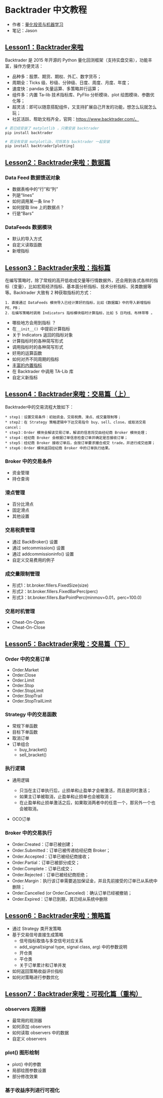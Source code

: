 # Backtrader 中文教程
* 作者：[量化投资与机器学习](https://mp.weixin.qq.com/mp/profile_ext?action=home&__biz=MzAxNTc0Mjg0Mg==&scene=124#wechat_redirect)
* 笔记：Jason

## [Lesson1：Backtrader来啦](https://mp.weixin.qq.com/s/7S4AnbUfQy2kCZhuFN1dZw)
Backtrader 是 2015 年开源的 Python 量化回测框架（支持实盘交易），功能丰富，操作方便灵活：
* 品种多：股票、期货、期权、外汇、数字货币；
* 周期全：Ticks 级、秒级、分钟级、日度、周度、月度、年度；
* 速度快：pandas 矢量运算、多策略并行运算；
* 组件多：内置 Ta-lib 技术指标库、PyFlio 分析模块、plot 绘图模块、参数优化等；
* 超灵活：即可以随意搭配组件，又支持扩展自己开发的功能，想怎么玩就怎么玩；
* 社区活跃、帮助文档齐全，官网：https://www.backtrader.com/。

```python
# 若已经安装了 matplotlib ，只需安装 backtrader
pip install backtrader

# 若没有安装 matplotlib，可将其与 backtrader 一起安装
pip install backtrader[plotting]
```

## [Lesson2：Backtrader来啦：数据篇](https://mp.weixin.qq.com/s/NTct2_AYhz4Z8q5MYtBQcA)

### Data Feed 数据馈送对象
* 数据表格中的“行”和“列”
* 列是“lines”
* 如何调用某一条 line ?
* 如何提取 line 上的数据点？
* 行是“Bars”

### DataFeeds 数据模块
* 默认的导入方式
* 自定义读取函数
* 新增指标

## [Lesson3：Backtrader来啦：指标篇](https://mp.weixin.qq.com/s/rFaU96l4mYzC0Kaua9jRJA)
在编写策略时，除了常规的高开低收成交量等行情数据外，还会用到各式各样的指标（变量），比如宏观经济指标、基本面分析指标、技术分析指标、另类数据等等。Backtrader 大致有 2 种获取指标的方式：

    1. 直接通过 DataFeeds 模块导入已经计算好的指标，比如《数据篇》中的导入新增指标 PE、PB；
    2. 在编写策略时调用 Indicators 指标模块临时计算指标，比如 5 日均线、布林带等 。

* 哪些地方会用到指标 ？
* 在`__init__() `中提前计算指标
* 关于 Indicators 返回的指标对象
* 计算指标时的各种简写形式
* 调用指标时的各种简写形式
* 好用的运算函数
* 如何对齐不同周期的指标
* [丰富的内置指标](https://www.backtrader.com/docu/indautoref/)
* 在 Backtrader 中调用 TA-Lib 库
* 自定义新指标

## [Lesson4：Backtrader来啦：交易篇（上）](https://mp.weixin.qq.com/s/30ShvEKmoyP07QBxHXnmUQ)

Backtrader中的交易流程大致如下：

    * step1：设置交易条件：初始资金、交易税费、滑点、成交量限制等；
    * step2：在 Strategy 策略逻辑中下达交易指令 buy、sell、close，或取消交易 cancel；
    * step3：Order 模块会解读交易订单，解读的信息将交由经纪商 Broker 模块处理；
    * step4：经纪商 Broker 会根据订单信息检查订单并确定是否接收订单；
    * step5：经纪商 Broker 接收订单后，会按订单要求撮合成交 trade，并进行成交结算；
    * step6：Order 模块返回经纪商 Broker 中的订单执行结果。

### Broker 中的交易条件
* 资金管理
* 持仓查询

### 滑点管理
* 百分比滑点
* 固定滑点
* 其他设置

### 交易税费管理
* 通过 BackBroker() 设置
* 通过 setcommission() 设置
* 通过 addcommissioninfo() 设置
* 自定义交易费用的例子

### 成交量限制管理
* 形式1：bt.broker.fillers.FixedSize(size) 
* 形式2：bt.broker.fillers.FixedBarPerc(perc)
* 形式3：bt.broker.fillers.BarPointPerc(minmov=0.01，perc=100.0)

### 交易时机管理
* Cheat-On-Open
* Cheat-On-Close


## [Lesson5：Backtrader来啦：交易篇（下）](https://mp.weixin.qq.com/s/CJwSpvS07JLT4xhO19SOeA)

### Order 中的交易订单
* Order.Market
* Order.Close
* Order.Limit
* Order.Stop
* Order.StopLimit
* Order.StopTrail
* Order.StopTrailLimit

### Strategy 中的交易函数
* 常规下单函数
* 目标下单函数
* 取消订单
* 订单组合
    * buy_bracket()
    * sell_bracket()

### 执行逻辑
* 通用逻辑
    * 只当在主订单执行后，止损单和止盈单才会被激活，而且是同时激活；
    * 如果主订单被取消，止盈单和止损单也会被取消；
    * 在止盈单和止损单激活之后，如果取消两者中的任意一个，那另外一个也会被取消。

* OCO订单

### Broker 中的交易执行
* Order.Created：订单已被创建；
* Order.Submitted：订单已被传递给经纪商 Broker；
* Order.Accepted：订单已被经纪商接收；
* Order.Partial：订单已被部分成交；
* Order.Complete：订单已成交；
* Order.Rejected：订单已被经纪商拒绝；
* Order.Margin：执行该订单需要追加保证金，并且先前接受的订单已从系统中删除；
* Order.Cancelled (or Order.Canceled)：确认订单已经被撤销；
* Order.Expired：订单已到期，其已经从系统中删除

## [Lesson6：Backtrader来啦：策略篇](https://mp.weixin.qq.com/s/WBZAt7Uiddu9LjPEqtb7nQ)

* 通过 Strategy 类开发策略
* 基于交易信号直接生成策略
    * 信号指标取值与多空信号对应关系
    * add_signal(signal type, signal class, arg) 中的参数说明
    * 开仓类
    * 平仓类
    * 关于订单累计和订单并发
* 如何返回策略收益评价指标
* 如何对策略进行参数优化


## [Lesson7：Backtrader来啦：可视化篇（重构）](https://mp.weixin.qq.com/s/WA7Dgr_kcZz-WhriHkf4AQ)

### observers 观测器
* 最常用的观测器
* 如何添加 observers
* 如何读取 observers 中的数据
* 自定义 observers

### plot() 图形绘制
* plot() 中的参数
* 局部绘图参数设置
* 部分修改效果

### 基于收益序列进行可视化